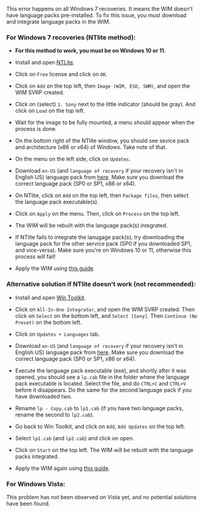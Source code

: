 This error happens on all Windows 7 recoveries. It means the WIM doesn't have language packs pre-installed. To fix this issue, you must download and integrate language packs in the WIM.

### **For Windows 7 recoveries (NTlite method):**

* **For this method to work, you must be on Windows 10 or 11.**

* Install and open [NTLite](https://www.ntlite.com/download/).

* Click on `Free` license and click on `OK`.

* Click on `Add` on the top left, then `Image (WIM, ESD, SWM)`, and open the WIM SVRP created.

* Click on (select) `1. Sony` next to the little indicator (should be gray). And click on `Load` on the top left.

* Wait for the image to be fully mounted, a menu should appear when the process is done.

* On the bottom right of the NTlite window, you should see sevice pack and architecture (x86 or x64) of Windows. Take note of that.

* On the menu on the left side, click on `Updates`.

* Download `en-US` (and `language of recovery` if your recovery isn't in English US) language pack from [here](https://archive.org/details/windows-7-mui-all-language-packs-sp0-sp1-x86-x64). Make sure you download the correct language pack (SP0 or SP1, x86 or x64).

* On NTlite, click on `Add` on the top left, then `Package files`, then select the language pack executable(s).

* Click on `Apply` on the menu. Then, click on `Process` on the top left.

* The WIM will be rebuilt with the language pack(s) integrated.

* If NTlite fails to integrate the lanugage pack(s), try downloading the language pack for the other service pack (SP0 if you downloaded SP1, and vice-versa). Make sure you're on Windows 10 or 11, otherwise this process will fail!

* Apply the WIM using [this guide](https://github.com/Vir0z4/svrp/wiki/How-to-install-WIM-files).

### **Alternative solution if NTlite doesn't work (not recommended):**

* Install and open [Win Toolkit](https://www.majorgeeks.com/files/details/win_toolkit.html).

* Click on `All-In-One Integrator`, and open the WIM SVRP created. Then click on `Select` on the bottom left, and `Select [Sony]`. Then `Continue (No Preset)` on the bottom left.

* Click on `Updates + Languages` tab.

* Download `en-US` (and `language of recovery` if your recovery isn't in English US) language pack from [here](https://archive.org/details/windows-7-mui-all-language-packs-sp0-sp1-x86-x64). Make sure you download the correct language pack (SP0 or SP1, x86 or x64).

* Execute the language pack executable (exe), and shortly after it was opened, you should see a `lp.cab` file in the folder where the language pack executable is located. Select the file, and do `CTRL+C` and `CTRL+V` before it disappears. Do the same for the second language pack if you have downloaded two.

* Rename `lp - Copy.cab` to `lp1.cab` (if you have two language packs, rename the second to `lp2.cab`).

* Go back to Win Toolkit, and click on `Add`, `Add Updates` on the top left.

* Select `lp1.cab` (and `lp2.cab`) and click on open.

* Click on `Start` on the top left. The WIM will be rebuilt with the language packs integrated.

* Apply the WIM again using [this guide](https://github.com/Vir0z4/svrp/wiki/How-to-install-WIM-files).

### **For Windows Vista:**

This problem has not been observed on Vista yet, and no potential solutions have been found.
